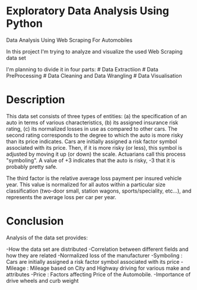 # Exploratory Data Analysis Using Python
 Data Analysis Using Web Scraping For Automobiles
 
 In this project I'm trying to analyze and visualize the used Web Scraping data set

I'm planning to divide it in four parts:
     # Data Extractiion
     # Data PreProcessing
     # Data Cleaning and Data Wrangling
     # Data Visualisation

# Description

 This data set consists of three types of entities: (a) the specification of an auto in terms of various characteristics, (b) its assigned insurance risk rating, (c) its normalized losses in use as compared to other cars. The second rating corresponds to the degree to which the auto is more risky than its price indicates. Cars are initially assigned a risk factor symbol associated with its price. Then, if it is more risky (or less), this symbol is adjusted by moving it up (or down) the scale. Actuarians call this process "symboling". A value of +3 indicates that the auto is risky, -3 that it is probably pretty safe.

The third factor is the relative average loss payment per insured vehicle year. This value is normalized for all autos within a particular size classification (two-door small, station wagons, sports/speciality, etc...), and represents the average loss per car per year.


# Conclusion

 Analysis of the data set provides:

  -How the data set are distributed
  -Correlation between different fields and how they are related
  -Normalized loss of the manufacturer
  -Symboling : Cars are initially assigned a risk factor symbol associated with its price
  -Mileage : Mileage based on City and Highway driving for various make and attributes
  -Price : Factors affecting Price of the Automobile.
  -Importance of drive wheels and curb weight
